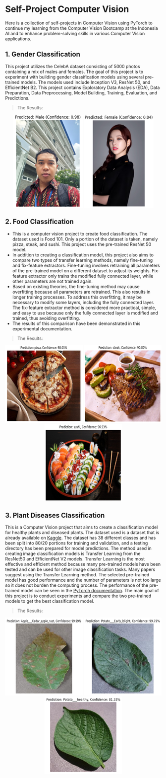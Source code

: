 # Self-Project Computer Vision

Here is a collection of self-projects in Computer Vision using PyTorch to continue my learning from the Computer Vision Bootcamp at the Indonesia AI and to enhance problem-solving skills in various Computer Vision applications.

## 1. Gender Classification

This project utilizes the CelebA dataset consisting of 5000 photos containing a mix of males and females. The goal of this project is to experiment with building gender classification models using several pre-trained models. The models used include Inception V3, ResNet 50, and EfficientNet B2. This project contains Exploratory Data Analysis (EDA), Data Preparation, Data Preprocessing, Model Building, Training, Evaluation, and Predictions.

> The Results:

<p align="center">
  <img src="miscellaneous/Male.PNG" height="300" width="225" />
  <img src="miscellaneous/Female.PNG" height="300" width="225" />
</p>

## 2. Food Classification

* This is a computer vision project to create food classification. The dataset used is Food 101. Only a portion of the dataset is taken, namely pizza, steak, and sushi. This project uses the pre-trained ResNet 50 model.
* In addition to creating a classification model, this project also aims to compare two types of transfer learning methods, namely fine-tuning and fix-feature extractors. Fine-tuning involves retraining all parameters of the pre-trained model on a different dataset to adjust its weights. Fix-feature extractor only trains the modified fully connected layer, while other parameters are not trained again.
* Based on existing theories, the fine-tuning method may cause overfitting because all parameters are retrained. This also results in longer training processes. To address this overfitting, it may be necessary to modify some layers, including the fully connected layer. The fix-feature extractor method is considered more practical, simple, and easy to use because only the fully connected layer is modified and trained, thus avoiding overfitting.
* The results of this comparison have been demonstrated in this experimental documentation.

> The Results:

<p align="center">
  <img src="miscellaneous/Pizza.PNG" height="250" width="250" />
  <img src="miscellaneous/Steak.PNG" height="250" width="250" />
  <img src="miscellaneous/Sushi.PNG" height="250" width="250" />
</p>

## 3. Plant Diseases Classification

This is a Computer Vision project that aims to create a classification model for healthy plants and diseased plants. The dataset used is a dataset that is already available on [Kaggle](https://www.kaggle.com/datasets/vipoooool/new-plant-diseases-dataset). The dataset has 38 different classes and has been split into 80/20 portions for training and validation, and a testing directory has been prepared for model predictions. The method used in creating image classification models is Transfer Learning from the ResNet50 and EfficientNet V2 models. Transfer Learning is the most effective and efficient method because many pre-trained models have been tested and can be used for other image classification tasks. Many papers suggest using the Transfer Learning method. The selected pre-trained model has good performance and the number of parameters is not too large so it does not burden the computing process. The performance of the pre-trained model can be seen in the [PyTorch documentation](https://pytorch.org/vision/stable/models.html). The main goal of this project is to conduct experiments and compare the two pre-trained models to get the best classification model.

> The Results:

<p align="center">
  <img src="miscellaneous/Apple Cedar Rust.png" height="250" width="250" />
  <img src="miscellaneous/Potato Early Blight.png" height="250" width="250" />
  <img src="miscellaneous/Potato Healthy.png" height="250" width="250" />
</p>
